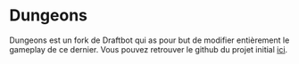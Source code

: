 # Dungeons

Dungeons est un fork de Draftbot qui as pour but de modifier entièrement le gameplay de ce dernier. Vous pouvez retrouver le github du projet initial [ici](https://github.com/DraftBot-A-Discord-Adventure/DraftBot).